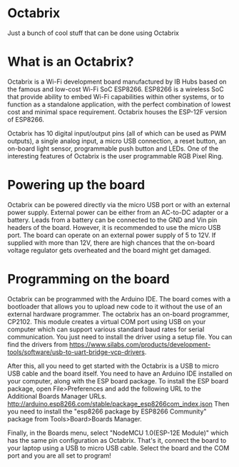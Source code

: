 # Octabrix
Just a bunch of cool stuff that can be done using Octabrix

# What is an Octabrix?
Octabrix is a Wi-Fi development board manufactured by IB Hubs based on the famous and low-cost Wi-Fi SoC ESP8266. ESP8266 is a wireless SoC that provide ability to embed Wi-Fi capabilities within other systems, or to function as a standalone application, with the perfect combination of lowest cost and minimal space requirement. Octabrix houses the ESP-12F version of ESP8266.

Octabrix has 10 digital input/output pins (all of which can be used as PWM outputs), a single analog input, a micro USB connection, a reset button, an on-board light sensor, programmable push button and LEDs. One of the interesting features of Octabrix is the user programmable RGB Pixel Ring.

# Powering up the board
Octabrix can be powered directly via the micro USB port or with an external power supply. External power can be either from an AC-to-DC adapter or a battery. Leads from a battery can be connected to the GND and Vin pin headers of the board. However, it is recommended to use the micro USB port. The board can operate on an external power supply of 5 to 12V. If supplied with more than 12V, there are high chances that the on-board voltage regulator gets overheated and the board might get damaged.

# Programming on the board
Octabrix can be programmed with the Arduino IDE. The board comes with a bootloader that allows you to upload new code to it without the use of an external hardware programmer. The octabrix has an on-board programmer, CP2102. This module creates a virtual COM port using USB on your computer which can support various standard baud rates for serial communication. You just need to install the driver using a setup file.
You can find the drivers from https://www.silabs.com/products/development-tools/software/usb-to-uart-bridge-vcp-drivers.

After this, all you need to get started with the Octabrix is a USB to micro USB cable and the board itself. You need to have an Arduino IDE installed on your computer, along with the ESP board package.
To install the ESP board package, open File>Preferences and add the following URL to the Additional Boards Manager URLs. http://arduino.esp8266.com/stable/package_esp8266com_index.json
Then you need to install the "esp8266 package by ESP8266 Community" package from Tools>Board>Boards Manager. 

Finally, in the Boards menu, select "NodeMCU 1.0(ESP-12E Module)" which has the same pin configuration as Octabrix. That's it, connect the board to your laptop using a USB to micro USB cable. Select the board and the COM port and you are all set to program!
